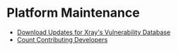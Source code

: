 # Platform Maintenance

* [Download Updates for Xray's Vulnerability Database](download-updates-for-xrays-vulnerability-database.md)
* [Count Contributing Developers](count-contributing-developers.md)

